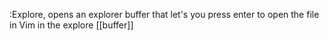 :Explore, opens an explorer buffer that let's you press enter to open the file in Vim in the explore [[buffer]]

